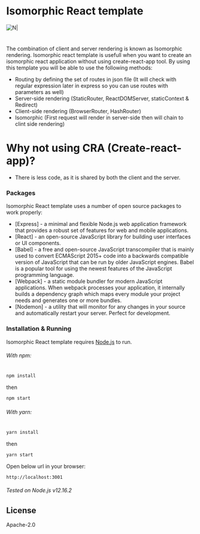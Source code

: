 # Isomorphic React template

![N|](https://upload.wikimedia.org/wikipedia/commons/thumb/a/a7/React-icon.svg/220px-React-icon.svg.png)
#
The combination of client and server rendering is known as Isomorphic rendering. Isomorphic react template is usefull when you want to create an isomorphic react application without using create-react-app tool. By using this template you will be able to use the following methods:

  - Routing by defining the set of routes in json file (It will check with regular expression later in express so you can use routes with parameters as well)
  - Server-side rendering (StaticRouter, ReactDOMServer, staticContext & Redirect)
  - Client-side rendering (BrowserRouter, HashRouter)
  - Isomorphic (First request will render in server-side then will chain to clint side rendering)

# Why not using CRA (Create-react-app)?

  - There is less code, as it is shared by both the client and the server.

### Packages

Isomorphic React template uses a number of open source packages to work properly:

* [Express] - a minimal and flexible Node.js web application framework that provides a robust set of features for web and mobile applications.
* [React] - an open-source JavaScript library for building user interfaces or UI components.
* [Babel] - a free and open-source JavaScript transcompiler that is mainly used to convert ECMAScript 2015+ code into a backwards compatible version of JavaScript that can be run by older JavaScript engines. Babel is a popular tool for using the newest features of the JavaScript programming language. 
* [Webpack] - a static module bundler for modern JavaScript applications. When webpack processes your application, it internally builds a dependency graph which maps every module your project needs and generates one or more bundles.
* [Nodemon] - a utility that will monitor for any changes in your source and automatically restart your server. Perfect for development.

### Installation & Running

Isomorphic React template requires [Node.js](https://nodejs.org/) to run.
###### With npm:
#
```sh
npm install 
```
then
```sh
npm start 
```
###### With yarn:
#
```sh
yarn install 
```
then
```sh
yarn start 
```
Open below url in your browser:
```
http://localhost:3001 
```
###### Tested on Node.js v12.16.2


License
----

Apache-2.0
